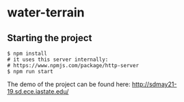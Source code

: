# water-terrain

## Starting the project

```
$ npm install
# it uses this server internally:
# https://www.npmjs.com/package/http-server
$ npm run start
```
The demo of the project can be found here:
http://sdmay21-19.sd.ece.iastate.edu/
